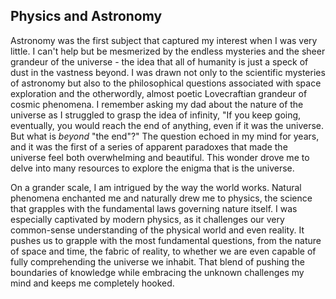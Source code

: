 ## Physics and Astronomy

Astronomy was the first subject that captured my interest when I was very little. I can't help but be mesmerized by the endless mysteries and the sheer grandeur of the universe - the idea that all of humanity is just a speck of dust in the vastness beyond. I was drawn not only to the scientific mysteries of astronomy but also to the philosophical questions associated with space exploration and the otherwordly, almost poetic Lovecraftian grandeur of cosmic phenomena. I remember asking my dad about the nature of the universe as I struggled to grasp the idea of infinity, "If you keep going, eventually, you would reach the end of anything, even if it was the universe. But what is _beyond_ "the end"?" The question echoed in my mind for years, and it was the first of a series of apparent paradoxes that made the universe feel both overwhelming and beautiful. This wonder drove me to delve into many resources to explore the enigma that is the universe.

On a grander scale, I am intrigued by the way the world works. Natural phenomena enchanted me and naturally drew me to physics, the science that grapples with the fundamental laws governing nature itself. I was especially captivated by modern physics, as it challenges our very common-sense understanding of the physical world and even reality. It pushes us to grapple with the most fundamental questions, from the nature of space and time, the fabric of reality, to whether we are even capable of fully comprehending the universe we inhabit. That blend of pushing the boundaries of knowledge while embracing the unknown challenges my mind and keeps me completely hooked.
